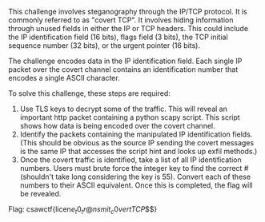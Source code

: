 This challenge involves steganography through the IP/TCP protocol. It is commonly referred to as "covert TCP". It involves hiding information through unused fields in either the IP or TCP headers. This could include the IP identification field (16 bits), flags field (3 bits), the TCP initial sequence number (32 bits), or the urgent pointer (16 bits). 

The challenge encodes data in the IP identification field. Each single IP packet over the covert channel contains an identification number that encodes a single ASCII character. 

To solve this challenge, these steps are required:
1. Use TLS keys to decrypt some of the traffic. This will reveal an important http packet containing a python scapy script. This script shows how data is being encoded over the covert channel.
2. Identify the packets containing the manipulated IP identification fields. (This should be obvious as the source IP sending the covert messages is the same IP that accesses the script hint and looks up exfil methods.)
3. Once the covert traffic is identified, take a list of all IP identification numbers. Users must brute force the integer key to find the correct # (shouldn't take long considering the key is 55). Convert each of these numbers to their ASCII equivalent. Once this is completed, the flag will be revealed.

Flag: csawctf{licen$e_t0_tr@nsmit_c0vertTCP$$$}
